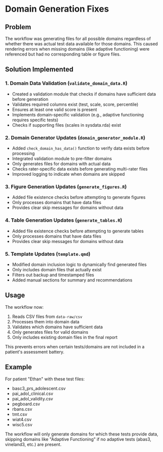# Domain Generation Fixes

## Problem
The workflow was generating files for all possible domains regardless of whether there was actual test data available for those domains. This caused rendering errors when missing domains (like adaptive functioning) were referenced but had no corresponding table or figure files.

## Solution Implemented

### 1. **Domain Data Validation** (`validate_domain_data.R`)
- Created a validation module that checks if domains have sufficient data before generation
- Validates required columns exist (test, scale, score, percentile)
- Ensures at least one valid score is present
- Implements domain-specific validation (e.g., adaptive functioning requires specific tests)
- Checks if supporting files (scales in sysdata.rda) exist

### 2. **Domain Generator Updates** (`domain_generator_module.R`)
- Added `check_domain_has_data()` function to verify data exists before processing
- Integrated validation module to pre-filter domains
- Only generates files for domains with actual data
- Checks rater-specific data exists before generating multi-rater files
- Improved logging to indicate when domains are skipped

### 3. **Figure Generation Updates** (`generate_figures.R`)
- Added file existence checks before attempting to generate figures
- Only processes domains that have data files
- Provides clear skip messages for domains without data

### 4. **Table Generation Updates** (`generate_tables.R`)
- Added file existence checks before attempting to generate tables
- Only processes domains that have data files
- Provides clear skip messages for domains without data

### 5. **Template Updates** (`template.qmd`)
- Modified domain inclusion logic to dynamically find generated files
- Only includes domain files that actually exist
- Filters out backup and timestamped files
- Added manual sections for summary and recommendations

## Usage

The workflow now:
1. Reads CSV files from `data-raw/csv`
2. Processes them into domain data
3. Validates which domains have sufficient data
4. Only generates files for valid domains
5. Only includes existing domain files in the final report

This prevents errors when certain tests/domains are not included in a patient's assessment battery.

## Example

For patient "Ethan" with these test files:
- basc3_prs_adolescent.csv
- pai_adol_clinical.csv
- pai_adol_validity.csv
- pegboard.csv
- rbans.csv
- tmt.csv
- wiat4.csv
- wisc5.csv

The workflow will only generate domains for which these tests provide data, skipping domains like "Adaptive Functioning" if no adaptive tests (abas3, vineland3, etc.) are present.